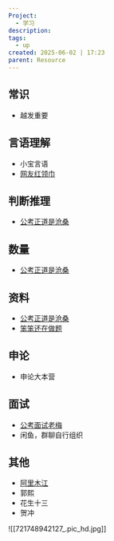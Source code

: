 ```yaml
---
Project:
  - 学习
description:
tags:
  - up
created: 2025-06-02 | 17:23
parent: Resource
---
```

## 常识
- 越发重要

## 言语理解
- 小宝言语
- [网友红领巾](https://space.bilibili.com/21969231?spm_id_from=333.337.0.0)

## 判断推理
- [公考正道是沧桑](https://space.bilibili.com/57658647)

## 数量
- [公考正道是沧桑](https://space.bilibili.com/57658647)

## 资料
- [公考正道是沧桑](https://space.bilibili.com/57658647)
- [笨笨还在做题](https://space.bilibili.com/104307130)

## 申论
- 申论大本营

## 面试
- [公考面试老梅](https://space.bilibili.com/384187458)
- 闲鱼，群聊自行组织

## 其他
- [阿里木江](https://space.bilibili.com/1908793669)
- 郭熙
- 花生十三
- 贺冲

![[721748942127_.pic_hd.jpg]]